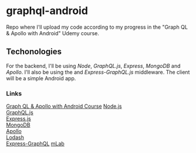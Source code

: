 # graphql-android
Repo where I'll upload my code according to my progress in the "Graph QL &amp; Apollo with Android" Udemy course.

## Techonologies
For the backend, I'll be using _Node_, _GraphQL.js_, _Express_, _MongoDB_ and _Apollo_. I'll also be using the and _Express-GraphQL.js_ middleware. The client will be a simple Android app.

### Links
[Graph QL & Apollo with Android Course](https://www.udemy.com/course/graphql-with-android-from-novice-to-expert/ "Udemy Course")
[Node.js](https://nodejs.org/en/ "Node.js")  
[GraphQL.js](https://graphql.org/graphql-js/ "GraphQL.js")  
[Express.js](https://expressjs.com/ "Express.js")  
[MongoDB](https://www.mongodb.com/ "MongoDB")  
[Apollo](https://www.apollographql.com/ "Apollo")  
[Lodash](https://lodash.com/ "Lodash")  
[Express-GraphQL](https://github.com/graphql/express-graphql "Express-GraphQL")
[mLab](https://mlab.com/ "mLab")